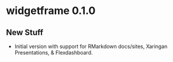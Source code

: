 # widgetframe 0.1.0

## New Stuff

* Initial version with support for RMarkdown docs/sites, Xaringan Presentations, & Flexdashboard.




